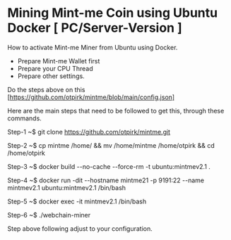 # Mining Mint-me Coin using Ubuntu Docker [ PC/Server-Version ]
How to activate Mint-me Miner from Ubuntu using Docker.
- Prepare Mint-me Wallet first
- Prepare your CPU Thread
- Prepare other settings.

Do the steps above on this [https://github.com/otpirk/mintme/blob/main/config.json]


Here are the main steps that need to be followed to get this, through these commands.

Step-1
~$ git clone https://github.com/otpirk/mintme.git

Step-2
~$ cp mintme /home/ && mv /home/mintme /home/otpirk && cd /home/otpirk

Step-3
~$ docker build --no-cache --force-rm -t ubuntu:mintmev2.1 .

Step-4
~$ docker run -dit --hostname mintme21 -p 9191:22 --name mintmev2.1 ubuntu:mintmev2.1 /bin/bash

Step-5
~$ docker exec -it mintmev2.1 /bin/bash

Step-6
~$ ./webchain-miner


Step above following adjust to your configuration.
